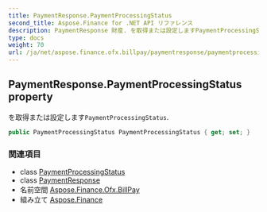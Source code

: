 ```yaml
---
title: PaymentResponse.PaymentProcessingStatus
second_title: Aspose.Finance for .NET API リファレンス
description: PaymentResponse 財産. を取得または設定しますPaymentProcessingStatus.
type: docs
weight: 70
url: /ja/net/aspose.finance.ofx.billpay/paymentresponse/paymentprocessingstatus/
---
```

## PaymentResponse.PaymentProcessingStatus property

を取得または設定します`PaymentProcessingStatus`.

```csharp
public PaymentProcessingStatus PaymentProcessingStatus { get; set; }
```

### 関連項目

* class [PaymentProcessingStatus](../../paymentprocessingstatus/)
* class [PaymentResponse](../)
* 名前空間 [Aspose.Finance.Ofx.BillPay](../../paymentresponse/)
* 組み立て [Aspose.Finance](../../../)


